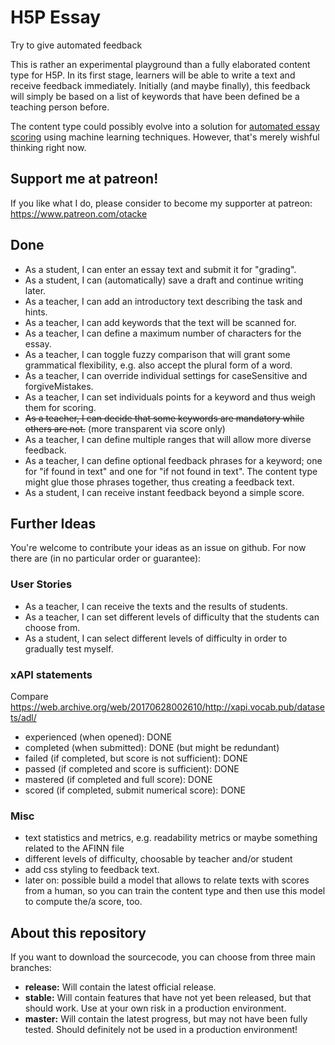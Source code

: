 H5P Essay
=========
Try to give automated feedback

This is rather an experimental playground than a fully elaborated content type for H5P.
In its first stage, learners will be able to write a text and receive feedback immediately.
Initially (and maybe finally), this feedback will simply be based on a list of keywords that have been defined be a teaching person before.

The content type could possibly evolve into a solution for [automated essay scoring](https://en.wikipedia.org/wiki/Automated_essay_scoring) using machine learning techniques. However, that's merely wishful thinking right now.

## Support me at patreon!
If you like what I do, please consider to become my supporter at patreon: https://www.patreon.com/otacke

## Done
- As a student, I can enter an essay text and submit it for "grading".
- As a student, I can (automatically) save a draft and continue writing later.
- As a teacher, I can add an introductory text describing the task and hints.
- As a teacher, I can add keywords that the text will be scanned for.
- As a teacher, I can define a maximum number of characters for the essay.
- As a teacher, I can toggle fuzzy comparison that will grant some grammatical flexibility, e.g. also accept the plural form of a word.
- As a teacher, I can override individual settings for caseSensitive and forgiveMistakes.
- As a teacher, I can set individuals points for a keyword and thus weigh them for scoring.
- ~~As a teacher, I can decide that some keywords are mandatory while others are not.~~ (more transparent via score only)
- As a teacher, I can define multiple ranges that will allow more diverse feedback.
- As a teacher, I can define optional feedback phrases for a keyword; one for "if found in text" and one for "if not found in text". The content type might glue those phrases together, thus creating a feedback text.
- As a student, I can receive instant feedback beyond a simple score.

## Further Ideas
You're welcome to contribute your ideas as an issue on github. For now there are (in no particular order or guarantee):

### User Stories
- As a teacher, I can receive the texts and the results of students.
- As a teacher, I can set different levels of difficulty that the students can choose from.
- As a student, I can select different levels of difficulty in order to gradually test myself.

### xAPI statements
Compare https://web.archive.org/web/20170628002610/http://xapi.vocab.pub/datasets/adl/

- experienced (when opened): DONE
- completed (when submitted): DONE (but might be redundant) 
- failed (if completed, but score is not sufficient): DONE
- passed (if completed and score is sufficient): DONE
- mastered (if completed and full score): DONE
- scored (if completed, submit numerical score): DONE

### Misc
- text statistics and metrics, e.g. readability metrics or maybe something related to the AFINN file
- different levels of difficulty, choosable by teacher and/or student
- add css styling to feedback text.
- later on: possible build a model that allows to relate texts with scores from a human, so you can train the content type and then use this model to compute the/a score, too.

## About this repository
If you want to download the sourcecode, you can choose from three main branches:

- __release:__ Will contain the latest official release.
- __stable:__ Will contain features that have not yet been released, but that should work. Use at your own risk in a production environment.
- __master:__ Will contain the latest progress, but may not have been fully tested. Should definitely not be used in a production environment!
